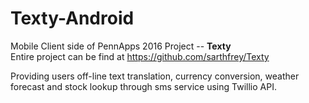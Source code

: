 # Texty-Android
Mobile Client side of PennApps 2016 Project -- <b>Texty</b><br>
Entire project can be find at https://github.com/sarthfrey/Texty
<p>Providing users off-line text translation, currency conversion, weather forecast and stock lookup through sms service using Twillio API.</p>

